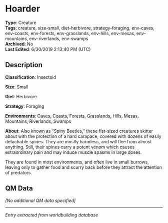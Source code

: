 # Hoarder

**Type**: Creature  
**Tags**: creature, size-small, diet-herbivore, strategy-foraging, env-caves, env-coasts, env-forests, env-grasslands, env-hills, env-mesas, env-mountains, env-riverlands, env-swamps  
**Archived**: No  
**Last Edited**: 6/30/2019 2:13:40 PM (UTC)

## Description
**Classification**:
Insectoid

**Size**:
Small

**Diet**:
Herbivore
	
**Strategy**:
Foraging

**Environments**:
Caves, Coasts, Forests, Grasslands, Hills, Mesas, Mountains, Riverlands, Swamps

**About**:
Also known as “Spiny Beetles,” these fist-sized creatures skitter about with the protection of a hard carapace, covered with dozens of easily detachable spines. They are mostly harmless, and will flee from almost anything. Still, their spines carry a potent venom which causes extraordinary pain and may induce muscle spasms in large doses.

They are found in most environments, and often live in small burrows, leaving only to gather food and scurry back before they attract the attention of predators.

## QM Data
*[No additional QM data specified]*

---
*Entry extracted from worldbuilding database*
